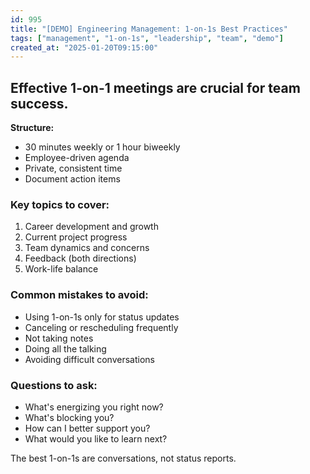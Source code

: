 ```yaml
---
id: 995
title: "[DEMO] Engineering Management: 1-on-1s Best Practices"
tags: ["management", "1-on-1s", "leadership", "team", "demo"]
created_at: "2025-01-20T09:15:00"
---
```


## Effective 1-on-1 meetings are crucial for team success.

**Structure:**
- 30 minutes weekly or 1 hour biweekly
- Employee-driven agenda
- Private, consistent time
- Document action items

### Key topics to cover:
1. Career development and growth
2. Current project progress
3. Team dynamics and concerns
4. Feedback (both directions)
5. Work-life balance

### Common mistakes to avoid:
- Using 1-on-1s only for status updates
- Canceling or rescheduling frequently
- Not taking notes
- Doing all the talking
- Avoiding difficult conversations

### Questions to ask:
- What's energizing you right now?
- What's blocking you?
- How can I better support you?
- What would you like to learn next?

The best 1-on-1s are conversations, not status reports.
